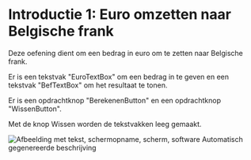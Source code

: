 # Introductie 1: Euro omzetten naar Belgische frank

Deze oefening dient om een bedrag in euro om te zetten naar Belgische
frank.

Er is een tekstvak "EuroTextBox" om een bedrag in te geven en een tekstvak
"BefTextBox" om het resultaat te tonen.

Er is een opdrachtknop "BerekenenButton" en een opdrachtknop "WissenButton".

Met de knop Wissen worden de tekstvakken leeg gemaakt.

![Afbeelding met tekst, schermopname, scherm, software Automatisch
gegenereerde
beschrijving](./media/image1.png)
